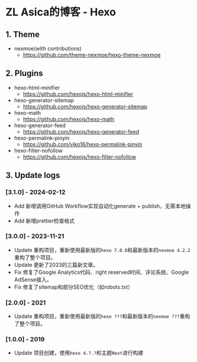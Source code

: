 # ZL Asica的博客 - Hexo

## 1. Theme

- nexmoe(with contributions)
  - https://github.com/theme-nexmoe/hexo-theme-nexmoe

## 2. Plugins

- hexo-html-minifier
  - https://github.com/hexojs/hexo-html-minifier
- hexo-generator-sitemap
  - https://github.com/hexojs/hexo-generator-sitemap
- hexo-math
  - https://github.com/hexojs/hexo-math
- hexo-generator-feed
  - https://github.com/hexojs/hexo-generator-feed
- hexo-permalink-pinyin
  - https://github.com/viko16/hexo-permalink-pinyin
- hexo-filter-nofollow
  - https://github.com/hexojs/hexo-filter-nofollow

## 3. Update logs

### [3.1.0] - 2024-02-12

- Add     新增调用GitHub Workflow实现自动化generate + publish，无需本地操作
- Add     新增prettier检查格式

### [3.0.0] - 2023-11-21

- Update  重构项目，重新使用最新版的`hexo 7.0.0`和最新版本的`nexmoe 4.2.2`重构了整个项目。
- Update  更新了2023的三篇新文章。
- Fix     修复了Google Analytics代码、right reserved时间、评论系统、Google AdSense接入。
- Fix     修复了sitemap和部分SEO优化（如robots.txt）

### [2.0.0] - 2021

- Update  重构项目，重新使用最新版的`hexo ???`和最新版本的`nexmoe ???`重构了整个项目。

### [1.0.0] - 2019

- Update  项目创建，使用`hexo 4.?.?`和主题`Next`进行构建
